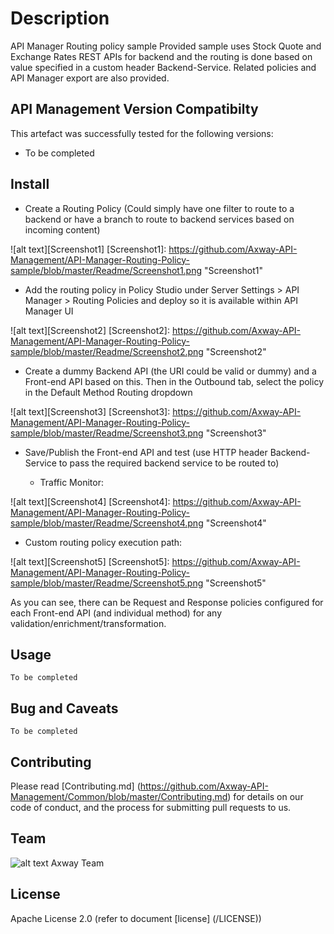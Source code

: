 # Description
API Manager Routing policy sample 
Provided sample uses Stock Quote and Exchange Rates REST APIs for backend and the routing is done based on value specified in a custom header Backend-Service. 
Related policies and API Manager export are also provided.


## API Management Version Compatibilty
This artefact was successfully tested for the following versions:
- To be completed


## Install
- Create a Routing Policy (Could simply have one filter to route to a backend or have a branch to route to backend services based on incoming content)
  
![alt text][Screenshot1]
[Screenshot1]: https://github.com/Axway-API-Management/API-Manager-Routing-Policy-sample/blob/master/Readme/Screenshot1.png  "Screenshot1"   
  
- Add the routing policy in Policy Studio under Server Settings > API Manager > Routing Policies and deploy so it is available within API Manager UI
  
![alt text][Screenshot2]
[Screenshot2]: https://github.com/Axway-API-Management/API-Manager-Routing-Policy-sample/blob/master/Readme/Screenshot2.png  "Screenshot2"   
  
- Create a dummy Backend API (the URI could be valid or dummy) and a Front-end API based on this. Then in the Outbound tab, select the policy in the Default Method Routing dropdown
  
![alt text][Screenshot3]
[Screenshot3]: https://github.com/Axway-API-Management/API-Manager-Routing-Policy-sample/blob/master/Readme/Screenshot3.png  "Screenshot3"   
  
- Save/Publish the Front-end API and test (use HTTP header Backend-Service to pass the required backend service to be routed to)
  
  * Traffic Monitor:

![alt text][Screenshot4]
[Screenshot4]: https://github.com/Axway-API-Management/API-Manager-Routing-Policy-sample/blob/master/Readme/Screenshot4.png  "Screenshot4"   

  * Custom routing policy execution path:
  
![alt text][Screenshot5]
[Screenshot5]: https://github.com/Axway-API-Management/API-Manager-Routing-Policy-sample/blob/master/Readme/Screenshot5.png  "Screenshot5"   


As you can see, there can be Request and Response policies configured for each Front-end API (and individual method) for any validation/enrichment/transformation.


## Usage
```
To be completed
```
   

## Bug and Caveats

```
To be completed
```

## Contributing

Please read [Contributing.md] (https://github.com/Axway-API-Management/Common/blob/master/Contributing.md) for details on our code of conduct, and the process for submitting pull requests to us.

## Team

![alt text][Axwaylogo] Axway Team

[Axwaylogo]: https://github.com/Axway-API-Management/Common/blob/master/img/AxwayLogoSmall.png  "Axway logo"


## License
Apache License 2.0 (refer to document [license] (/LICENSE))

